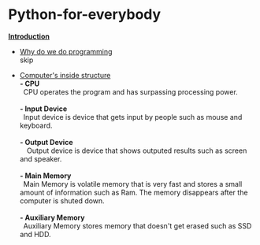# Python-for-everybody
<ins>**Introduction**</ins>

- <ins>Why do we do programming</ins> <br />
  skip

- <ins>Computer's inside structure</ins> <br />
  **- CPU** <br />
    &ensp;CPU operates the program and has surpassing processing power. <br /><br />
  **- Input Device** <br />
    &ensp;Input device is device that gets input by people such as mouse and keyboard. <br /><br />
  **- Output Device** <br />
    &emsp;Output device is device that shows outputed results such as screen and speaker. <br /><br />
  **- Main Memory** <br />
    &ensp;Main Memory is volatile memory that is very fast and stores a small amount of information such as Ram. The memory disappears after the computer is shuted down.<br /><br />
  **- Auxiliary Memory** <br />
    &ensp;Auxiliary Memory stores memory that doesn't get erased such as SSD and HDD. <br /><br /><br />
    

  
